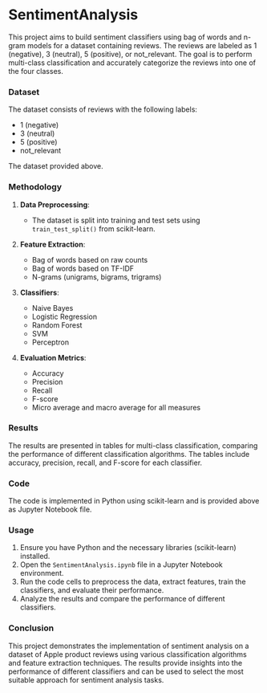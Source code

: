 # SentimentAnalysis

This project aims to build sentiment classifiers using bag of words and n-gram models for a dataset containing reviews. The reviews are labeled as 1 (negative), 3 (neutral), 5 (positive), or not_relevant. The goal is to perform multi-class classification and accurately categorize the reviews into one of the four classes.

### Dataset

The dataset consists of reviews with the following labels:
- 1 (negative)
- 3 (neutral) 
- 5 (positive)
- not_relevant

The dataset provided above.

### Methodology

1. **Data Preprocessing**:
   - The dataset is split into training and test sets using `train_test_split()` from scikit-learn.

2. **Feature Extraction**:
   - Bag of words based on raw counts
   - Bag of words based on TF-IDF
   - N-grams (unigrams, bigrams, trigrams)

3. **Classifiers**:
   - Naive Bayes
   - Logistic Regression
   - Random Forest
   - SVM
   - Perceptron

4. **Evaluation Metrics**:
   - Accuracy
   - Precision
   - Recall
   - F-score
   - Micro average and macro average for all measures

### Results

The results are presented in tables for multi-class classification, comparing the performance of different classification algorithms. The tables include accuracy, precision, recall, and F-score for each classifier.

### Code

The code is implemented in Python using scikit-learn and is provided above as Jupyter Notebook file.

### Usage

1. Ensure you have Python and the necessary libraries (scikit-learn) installed.
2. Open the `SentimentAnalysis.ipynb` file in a Jupyter Notebook environment.
3. Run the code cells to preprocess the data, extract features, train the classifiers, and evaluate their performance.
4. Analyze the results and compare the performance of different classifiers.

### Conclusion

This project demonstrates the implementation of sentiment analysis on a dataset of Apple product reviews using various classification algorithms and feature extraction techniques. The results provide insights into the performance of different classifiers and can be used to select the most suitable approach for sentiment analysis tasks.
